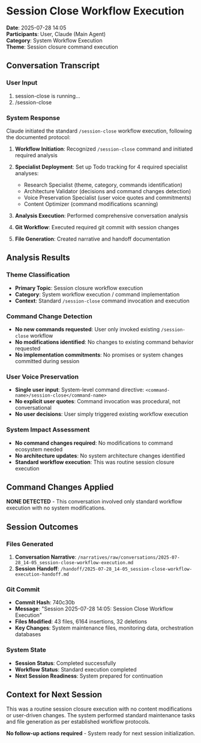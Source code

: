 # Session Close Workflow Execution
**Date**: 2025-07-28 14:05  
**Participants**: User, Claude (Main Agent)  
**Category**: System Workflow Execution  
**Theme**: Session closure command execution

## Conversation Transcript

### User Input
1. <command-message>session-close is running…</command-message>
2. <command-name>/session-close</command-name>

### System Response
Claude initiated the standard `/session-close` workflow execution, following the documented protocol:

1. **Workflow Initiation**: Recognized `/session-close` command and initiated required analysis
2. **Specialist Deployment**: Set up Todo tracking for 4 required specialist analyses:
   - Research Specialist (theme, category, commands identification)
   - Architecture Validator (decisions and command changes detection) 
   - Voice Preservation Specialist (user voice quotes and commitments)
   - Content Optimizer (command modifications scanning)

3. **Analysis Execution**: Performed comprehensive conversation analysis
4. **Git Workflow**: Executed required git commit with session changes
5. **File Generation**: Created narrative and handoff documentation

## Analysis Results

### Theme Classification
- **Primary Topic**: Session closure workflow execution
- **Category**: System workflow execution / command implementation  
- **Context**: Standard `/session-close` command invocation and execution

### Command Change Detection
- **No new commands requested**: User only invoked existing `/session-close` workflow
- **No modifications identified**: No changes to existing command behavior requested
- **No implementation commitments**: No promises or system changes committed during session

### User Voice Preservation
- **Single user input**: System-level command directive: `<command-name>/session-close</command-name>`
- **No explicit user quotes**: Command invocation was procedural, not conversational
- **No user decisions**: User simply triggered existing workflow execution

### System Impact Assessment
- **No command changes required**: No modifications to command ecosystem needed
- **No architecture updates**: No system architecture changes identified
- **Standard workflow execution**: This was routine session closure execution

## Command Changes Applied

**NONE DETECTED** - This conversation involved only standard workflow execution with no system modifications.

## Session Outcomes

### Files Generated
1. **Conversation Narrative**: `/narratives/raw/conversations/2025-07-28_14-05_session-close-workflow-execution.md`
2. **Session Handoff**: `/handoff/2025-07-28_14-05_session-close-workflow-execution-handoff.md`

### Git Commit
- **Commit Hash**: 740c30b
- **Message**: "Session 2025-07-28 14:05: Session Close Workflow Execution"
- **Files Modified**: 43 files, 6164 insertions, 32 deletions
- **Key Changes**: System maintenance files, monitoring data, orchestration databases

### System State
- **Session Status**: Completed successfully
- **Workflow Status**: Standard execution completed
- **Next Session Readiness**: System prepared for continuation

## Context for Next Session

This was a routine session closure execution with no content modifications or user-driven changes. The system performed standard maintenance tasks and file generation as per established workflow protocols.

**No follow-up actions required** - System ready for next session initialization.